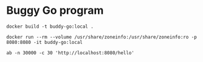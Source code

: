 # Buggy Go program

`docker build -t buddy-go:local .`

`docker run --rm --volume /usr/share/zoneinfo:/usr/share/zoneinfo:ro -p 8080:8080 -it buddy-go:local `

`ab -n 30000 -c 30 'http://localhost:8080/hello'`
